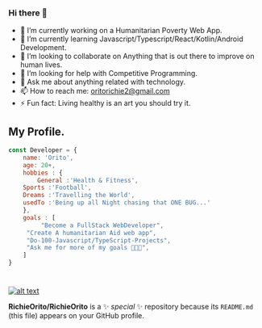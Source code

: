 ### Hi there 👋

- 🔭 I’m currently working on a Humanitarian Poverty Web App.
- 🌱 I’m currently learning Javascript/Typescript/React/Kotlin/Android Development.
- 👯 I’m looking to collaborate on Anything that is out there to improve on human lives.
- 🤔 I’m looking for help with Competitive Programming.
- 💬 Ask me about anything related with technology.
- 📫 How to reach me: oritorichie2@gmail.com
- ⚡ Fun fact: Living healthy is an art you should try it.

## My Profile. 

``` Javascript
const Developer = { 
    name: 'Orito',
    age: 20+,
    hobbies : {
        General :'Health & Fitness',
	Sports :'Football',
	Dreams :'Travelling the World',
	usedTo :'Being up all Night chasing that ONE BUG...'
    }, 
    goals : [
         "Become a FullStack WebDeveloper", 
	 "Create A humanitarian Aid web app", 
	 "Do-100-Javascript/TypeScript-Projects", 
	 "Ask me for more of my goals 👨🏼‍💻", 
	] 
}
```
#
[![alt text](https://img.shields.io/badge/-LinkedIn-0e76a8?style=plastic&logo=linkedIn)</a>](https://www.linkedin.com/in/richie-orito/)

**RichieOrito/RichieOrito** is a ✨ _special_ ✨ repository because its `README.md` (this file) appears on your GitHub profile.
